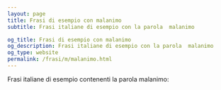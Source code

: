 ```yaml
---
layout: page
title: Frasi di esempio con malanimo 
subtitle: Frasi italiane di esempio con la parola  malanimo

og_title: Frasi di esempio con malanimo 
og_description: Frasi italiane di esempio con la parola  malanimo
og_type: website
permalink: /frasi/m/malanimo.html
---
```


Frasi italiane di esempio contenenti la parola malanimo:


